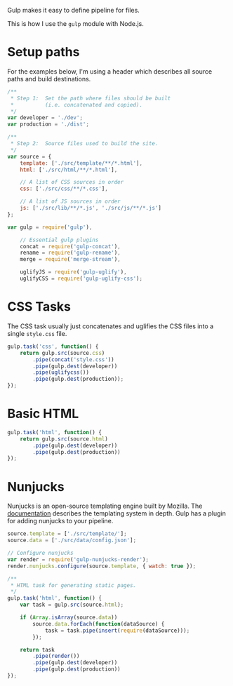 Gulp makes it easy to define pipeline for files.

This is how I use the `gulp` module with Node.js. 

# Setup paths

For the examples below, I'm using a header which describes all source paths and build destinations.

```javascript
/**
 * Step 1:  Set the path where files should be built
 * 			(i.e. concatenated and copied).
 */
var developer = './dev';
var production = './dist';

/**
 * Step 2:  Source files used to build the site.
 */
var source = {
	template: ['./src/template/**/*.html'],
	html: ['./src/html/**/*.html'],

	// A list of CSS sources in order
	css: ['./src/css/**/*.css'],

	// A list of JS sources in order
	js: ['./src/lib/**/*.js', './src/js/**/*.js']
};

var gulp = require('gulp'),

    // Essential gulp plugins
    concat = require('gulp-concat'),
    rename = require('gulp-rename'),
    merge = require('merge-stream'),

    uglifyJS = require('gulp-uglify'),
    uglifyCSS = require('gulp-uglify-css');
```

# CSS Tasks

The CSS task usually just concatenates and uglifies the CSS files into a single `style.css` file.

```javascript
gulp.task('css', function() {
	return gulp.src(source.css)
		.pipe(concat('style.css'))
		.pipe(gulp.dest(developer))
		.pipe(uglifycss())
		.pipe(gulp.dest(production));
});
```

# Basic HTML

```javascript
gulp.task('html', function() {
	return gulp.src(source.html)
		.pipe(gulp.dest(developer))
		.pipe(gulp.dest(production))
});
```

# Nunjucks

Nunjucks is an open-source templating engine built by Mozilla. The [documentation](https://mozilla.github.io/nunjucks/) describes the templating system in depth. Gulp has a plugin for adding nunjucks to your pipeline.

```javascript
source.template = ['./src/template/'];
source.data = ['./src/data/config.json'];

// Configure nunjucks
var render = require('gulp-nunjucks-render');
render.nunjucks.configure(source.template, { watch: true });

/**
 * HTML task for generating static pages.
 */
gulp.task('html', function() {
	var task = gulp.src(source.html);

	if (Array.isArray(source.data))
		source.data.forEach(function(dataSource) {
			task = task.pipe(insert(require(dataSource)));
		});

	return task
		.pipe(render())
		.pipe(gulp.dest(developer))
		.pipe(gulp.dest(production))
});

```


